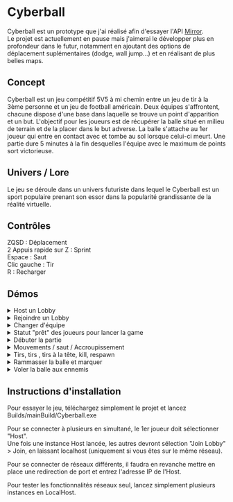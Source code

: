 # Cyberball
 
Cyberball est un prototype que j'ai réalisé afin d'essayer l'API [Mirror](https://mirror-networking.com).  
Le projet est actuellement en pause mais j'aimerai le développer plus en profondeur dans le futur, notamment en ajoutant des options de déplacement suplémentaires (dodge, wall jump...) et en réalisant de plus belles maps.

## Concept

Cyberball est un jeu compétitif 5V5 à mi chemin entre un jeu de tir à la 3ème personne et un jeu de football américain. 
Deux équipes s'affrontent, chacune dispose d'une base dans laquelle se trouve un point d'apparition et un but.  L'objectif pour les joueurs est de récupérer la balle situé en milieu de terrain et de la placer dans le but adverse. La balle s'attache au 1er joueur qui entre en contact avec et tombe au sol lorsque celui-ci meurt. Une partie dure 5 minutes à la fin desquelles l'équipe avec le maximum de points sort victorieuse.

## Univers / Lore

Le jeu se déroule dans un univers futuriste dans lequel le Cyberball est un sport populaire prenant son essor dans la popularité grandissante de la réalité virtuelle.

## Contrôles 

ZQSD : Déplacement  
2 Appuis rapide sur Z : Sprint   
Espace : Saut  
Clic gauche : Tir  
R : Recharger  

## Démos

<details>
  <summary>Host un Lobby</summary>
  <img src="https://media.giphy.com/media/VTWXFDAsvFxPnNGcMX/giphy.gif">
</details>

<details>
  <summary>Rejoindre un Lobby</summary>
  <img src=(https://media.giphy.com/media/nwwUzJ9k8uYQc9Anyv/giphy.gif>
</details>

<details>
  <summary>Changer d'équipe</summary>
  <img src=https://media.giphy.com/media/N6MKMzLCXrpVolIgvF/giphy.gif>
</details>

<details>
  <summary>Statut "prêt" des joueurs pour lancer la game</summary>
  <img src=https://media.giphy.com/media/mNC6Zxd9WPGpdZvd96/giphy.gif>
</details>

<details>
  <summary>Débuter la partie</summary>
  <img src=https://media.giphy.com/media/nouVdrADJ0MgmOZpZm/giphy.gif>
</details>

<details>
  <summary>Mouvements / saut / Accroupissement</summary>
  <img src=https://media.giphy.com/media/Rw40BMeOPVebuQMv5H/giphy.gif>
</details>

<details>
  <summary>Tirs, tirs , tirs à la tête, kill, respawn</summary>
  <img src=https://media.giphy.com/media/UVfUAhWpsmkDTSYGZa/giphy.gif>
</details>

<details>
  <summary>Rammasser la balle et marquer</summary>
  <img src=https://giphy.com/gifs/CiYAYWbQeO7RBhvaK9/html5>
</details>

<details>
  <summary>Voler la balle aux ennemis</summary>
  <img src=https://media.giphy.com/media/k1VnJ1VFXR2pXGHH0E/giphy.gif>
</details>

## Instructions d'installation

Pour essayer le jeu, téléchargez simplement le projet et lancez Builds/mainBuild/Cyberball.exe  

Pour se connecter à plusieurs en simultané, le 1er joueur doit sélectionner "Host".  
Une fois une instance Host lancée, les autres devront sélection "Join Lobby" > Join, en laissant localhost (uniquement si vous êtes sur le même réseau).  

Pour se connecter de réseaux différents, il faudra en revanche mettre en place une redirection de port et entrez l'adresse IP de l'Host.  

Pour tester les fonctionnalités réseaux seul, lancez simplement plusieurs instances en LocalHost.
